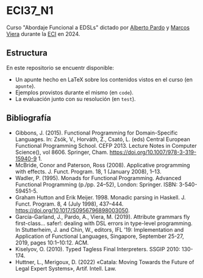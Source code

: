 # ECI37_N1

Curso "Abordaje Funcional a EDSLs" dictado por [Alberto Pardo](https://www.fing.edu.uy/~pardo/) y [Marcos Viera](https://www.fing.edu.uy/~mviera/) durante la [ECI](https://eci.dc.uba.ar/) en 2024.

## Estructura

En este repositorio se encuentr disponible:
- Un apunte hecho en LaTeX sobre los contenidos vistos en el curso (en `apunte`).
- Ejemplos provistos durante el mismo (en `code`).
- La evaluación junto con su resolución (en `test`).

## Bibliografía

- Gibbons, J. (2015). Functional Programming for Domain-Specific Languages. In: Zsók, V., Horváth, Z., Csató, L. (eds) Central European Functional Programming School. CEFP 2013. Lecture Notes in Computer Science(), vol 8606. Springer, Cham. https://doi.org/10.1007/978-3-319-15940-9 1.
- McBride, Conor and Paterson, Ross (2008). Applicative programming with effects. J. Funct. Program. 18, 1 (January 2008), 1–13.
- Wadler, P. (1995). Monads for Functional Programming. Advanced Functional Programming (p./pp. 24–52), London: Springer. ISBN: 3-540- 59451-5.
- Graham Hutton and Erik Meijer. 1998. Monadic parsing in Haskell. J. Funct. Program. 8, 4 (July 1998), 437–444. https://doi.org/10.1017/S0956796898003050.
- García-Garland, J., Pardo, A., Viera, M. (2019). Attribute grammars fly first-class… safer!: dealing with DSL errors in type-level programming. In Stutterheim, J. and Chin, W., editors, IFL ’19: Implementation and Application of Functional Languages, Singapore, September 25-27, 2019, pages 10:1–10:12. ACM.
- Kiselyov, O. (2010). Typed Tagless Final Interpreters. SSGIP 2010: 130-174.
- Huttner, L., Merigoux, D. (2022) «Catala: Moving Towards the Future of Legal Expert Systems», Artif. Intell. Law.

